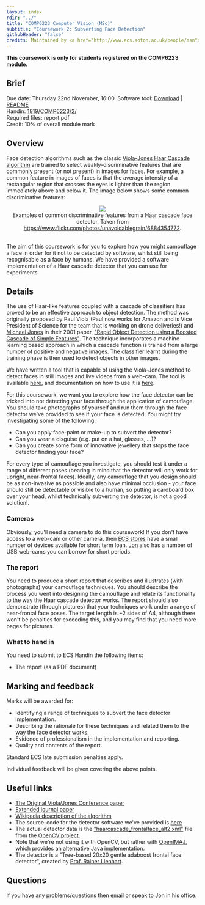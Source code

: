 ```yaml
---
layout: index
rdir: "../"
title: "COMP6223 Computer Vision (MSc)"
subtitle: "Coursework 2: Subverting Face Detection"
githubHeader: "false"
credits: Maintained by <a href="http://www.ecs.soton.ac.uk/people/msn">Professor Mark Nixon</a> and <a href="http://www.ecs.soton.ac.uk/people/jsh2">Dr Jonathon Hare</a>.
---
```


**This coursework is only for students registered on the COMP6223 module.**

## Brief
Due date: Thursday 22nd November, 16:00.
Software tool: [Download](https://github.com/jonhare/SimpleFaceDetector/releases/download/v1.0/SimpleFaceDetector-1.0-tool.jar) | [README](https://github.com/jonhare/SimpleFaceDetector/blob/master/README.md)  
Handin: [1819/COMP6223/2/](https://handin.ecs.soton.ac.uk/handin/1819/COMP6223/2/)  
Required files: report.pdf  
Credit: 10% of overall module mark  

## Overview
Face detection algorithms such as the classic [Viola-Jones Haar Cascade algorithm](viola04ijcv.pdf) are trained to select weakly-discriminative features that are commonly present (or not present) in images for faces. For example, a common feature in images of faces is that the average intensity of a rectangular region that crosses the eyes is lighter than the region immediately above and below it. The image below shows some common discriminative features:

<div style="text-align:center">
<img src="haar.jpg"/> <br />
Examples of common discriminative features from a Haar cascade face detector. Taken from <a href="https://www.flickr.com/photos/unavoidablegrain/6884354772">https://www.flickr.com/photos/unavoidablegrain/6884354772</a>.
<br /><br />
</div>

The aim of this coursework is for you to explore how you might camouflage a face in order for it not to be detected by software, whilst still being recognisable as a face by humans. We have provided a software implementation of a Haar cascade detector that you can use for experiments.

## Details
The use of Haar-like features coupled with a cascade of classifiers has proved to be an effective approach to object detection. The method was originally proposed by Paul Viola (Paul now works for Amazon and is Vice President of Science for the team that is working on drone deliveries!) and [Michael Jones](http://www.merl.com/people/mjones/) in their 2001 paper, ["Rapid Object Detection using a Boosted Cascade of Simple Features"](viola-cvpr-01.pdf). The technique incorporates a machine learning based approach in which a cascade function is trained from a large number of positive and negative images. The classifier learnt during the training phase is then used to detect objects in other images.

We have written a tool that is capable of using the Viola-Jones method to detect faces in still images and live videos from a web-cam. The tool is available [here](https://github.com/jonhare/SimpleFaceDetector/releases/download/v1.0/SimpleFaceDetector-1.0-tool.jar), and documentation on how to use it is [here](https://github.com/jonhare/SimpleFaceDetector/blob/master/README.md). 

For this coursework, we want you to explore how the face detector can be tricked into not detecting your face through the application of camouflage. You should take photographs of yourself and run them through the face detector we've provided to see if your face is detected. You might try investigating some of the following:

* Can you apply face-paint or make-up to subvert the detector?
* Can you wear a disguise (e.g. put on a hat, glasses, ...)?
* Can you create some form of innovative jewellery that stops the face detector finding your face?

For every type of camouflage you investigate, you should test it under a range of different poses (bearing in mind that the detector will only work for upright, near-frontal faces). Ideally, any camouflage that you design should be as non-invasive as possible and also have minimal occlusion - your face should still be detectable or visible to a human, so putting a cardboard box over your head, whilst technically subverting the detector, is not a good solution!.

### Cameras
Obviously, you'll need a camera to do this coursework! If you don't have access to a web-cam or other camera, then [ECS stores](https://secure.ecs.soton.ac.uk/kb/entry/65/) have a small number of devices available for short term loan. [Jon](http://www.ecs.soton.ac.uk/people/jsh2) also has a number of USB web-cams you can borrow for short periods.

### The report
You need to produce a short report that describes and illustrates (with photographs) your camouflage techniques. You should describe the process you went into designing the camouflage and relate its functionality to the way the Haar cascade detector works. The report should also demonstrate (through pictures) that your techniques work under a range of near-frontal face poses. The target length is ~2 sides of A4, although there won't be penalties for exceeding this, and you may find that you need more pages for pictures.

### What to hand in
You need to submit to ECS Handin the following items:

* The report (as a PDF document)

## Marking and feedback
Marks will be awarded for:

* Identifying a range of techniques to subvert the face detector implementation.
* Describing the rationale for these techniques and related them to the way the face detector works.
* Evidence of professionalism in the implementation and reporting.
* Quality and contents of the report.

Standard ECS late submission penalties apply.

Individual feedback will be given covering the above points.

## Useful links
* [The Original Viola/Jones Conference paper](viola-cvpr-01.pdf)
* [Extended journal paper](viola04ijcv.pdf)
* [Wikipedia description of the algorithm](http://en.wikipedia.org/wiki/Viola–Jones_object_detection_framework)
* The source-code for the detector software we've provided is [here](https://github.com/jonhare/SimpleFaceDetector) 
* The actual detector data is the ["haarcascade_frontalface_alt2.xml"](https://github.com/Itseez/opencv/blob/master/data/haarcascades/haarcascade_frontalface_alt2.xml) file from the [OpenCV project](www.opencv.org). 
 * Note that we're not using it with OpenCV, but rather with [OpenIMAJ](www.openimaj.org), which provides an alternative Java implementation. 
 * The detector is a "Tree-based 20x20 gentle adaboost frontal face detector", created by [Prof. Rainer Lienhart](http://www.lienhart.de/).

## Questions
If you have any problems/questions then [email](mailto:jsh2@ecs.soton.ac.uk) or speak to [Jon](http://ecs.soton.ac.uk/people/jsh2) in his office.

